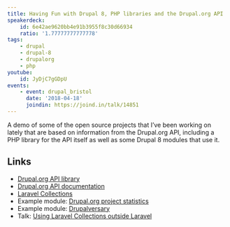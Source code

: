 ```yaml
---
title: Having Fun with Drupal 8, PHP libraries and the Drupal.org API
speakerdeck:
    id: 6e42ae9620bb4e91b3955f8c30d66934
    ratio: '1.77777777777778'
tags:
    - drupal
    - drupal-8
    - drupalorg
    - php
youtube:
    id: JyDjC7gGDpU
events:
    - event: drupal_bristol
      date: '2018-04-18'
      joindin: https://joind.in/talk/14851
---
```

A demo of some of the open source projects that I’ve been working on lately that are based on information from the Drupal.org API, including a PHP library for the API itself as well as some Drupal 8 modules that use it.

## Links

- [Drupal.org API library][2]
- [Drupal.org API documentation][3]
- [Laravel Collections][4]
- Example module: [Drupal.org project statistics][5]
- Example module: [Drupalversary][6]
- Talk: [Using Laravel Collections outside Laravel][7]

[0]: https://www.drupalbristol.org.uk
[2]: https://github.com/opdavies/drupalorg-api-php
[3]: https://www.drupal.org/drupalorg/docs/api
[4]: https://laravel.com/docs/collections
[5]: https://github.com/opdavies/drupal-module-drupalorg-project-statistics
[6]: https://github.com/opdavies/drupal-module-drupalversary
[7]: /talks/using-laravel-collections-outside-laravel/
